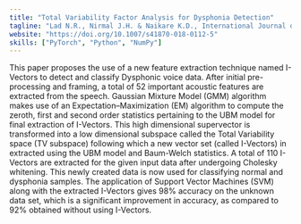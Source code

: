 ```yaml
---
title: "Total Variability Factor Analysis for Dysphonia Detection"
tagline: "Lad N.R., Nirmal J.H. & Naikare K.D., International Journal of Information Technology (IJIT) 11, 67-74 (2019)"
website: "https://doi.org/10.1007/s41870-018-0112-5"
skills: ["PyTorch", "Python", "NumPy"]
---
```


This paper proposes the use of a new feature extraction technique named I-Vectors to detect 
and classify Dysphonic voice data. After initial pre-processing and framing, a total of 52 
important acoustic features are extracted from the speech. Gaussian Mixture Model (GMM) 
algorithm makes use of an Expectation–Maximization (EM) algorithm to compute the zeroth, 
first and second order statistics pertaining to the UBM model for final extraction of 
I-Vectors. This high dimensional supervector is transformed into a low dimensional subspace 
called the Total Variability space (TV subspace) following which a new vector set 
(called I-Vectors) in extracted using the UBM model and Baum-Welch statistics. 
A total of 110 I-Vectors are extracted for the given input data after undergoing Cholesky 
whitening. This newly created data is now used for classifying normal and dysphonia samples. 
The application of Support Vector Machines (SVM) along with the extracted I-Vectors gives 
98% accuracy on the unknown data set, which is a significant improvement in accuracy, 
as compared to 92% obtained without using I-Vectors.